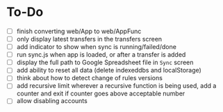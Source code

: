 # To-Do

- [ ] finish converting web/App to web/AppFunc
- [ ] only display latest transfers in the transfers screen
- [ ] add indicator to show when sync is running/failed/done
- [ ] run sync.js when app is loaded, or after a transfer is added
- [ ] display the full path to Google Spreadsheet file in `Sync` screen
- [ ] add ability to reset all data (delete indexeddbs and localStorage)
- [ ] think about how to detect change of rules versions
- [ ] add recursive limit
      wherever a recursive function is being used, add a counter and exit if counter goes above acceptable number
- [ ] allow disabling accounts
